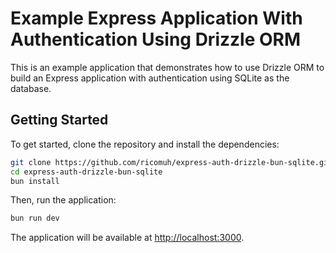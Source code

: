# Example Express Application With Authentication Using Drizzle ORM

This is an example application that demonstrates how to use Drizzle ORM to build an Express application with authentication using SQLite as the database.

## Getting Started

To get started, clone the repository and install the dependencies:

```bash
git clone https://github.com/ricomuh/express-auth-drizzle-bun-sqlite.git
cd express-auth-drizzle-bun-sqlite
bun install
```

Then, run the application:

```bash
bun run dev
```

The application will be available at [http://localhost:3000](http://localhost:3000).
